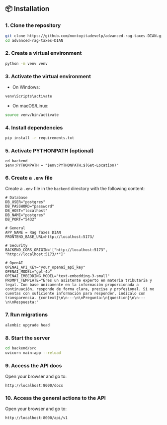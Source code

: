 ## 📦 Installation

### 1. Clone the repository

```bash
git clone https://github.com/montoyitadevelp/advanced-rag-taxes-DIAN.git
cd advanced-rag-taxes-DIAN
```
### 2. Create a virtual environment

```bash
python -m venv venv
```
### 3. Activate the virtual environment
- On Windows:

```bash
venv\Scripts\activate
```
- On macOS/Linux:

```bash
source venv/bin/activate
```

### 4. Install dependencies

```bash
pip install -r requirements.txt
```

### 5. Activate PYTHONPATH (optional)
```
cd backend
$env:PYTHONPATH = "$env:PYTHONPATH;$(Get-Location)"
```

### 6. Create a `.env` file
Create a `.env` file in the `backend` directory with the following content:

```plaintext
# Database
DB_USER="postgres"
DB_PASSWORD="password"
DB_HOST="localhost"
DB_NAME="postgres"
DB_PORT="5432"

# General
APP_NAME = Rag Taxes DIAN
FRONTEND_BASE_URL=http://localhost:5173/ 

# Security
BACKEND_CORS_ORIGIN='["http://localhost:5173", "http://localhost:5173/*"]'

# OpenAI
OPENAI_API_KEY="your_openai_api_key"
OPENAI_MODEL="gpt-4o"
OPENAI_EMBEDDING_MODEL="text-embedding-3-small"
PROMPT_TEMPLATE="Eres un asistente experto en materia tributaria y legal. Con base únicamente en la información proporcionada a continuación, responde de forma clara, precisa y profesional. Si no cuentas con suficiente información para responder, indícalo con transparencia. {context}\n\n---\n\nPregunta:\n{question}\n\n---\n\nRespuesta:"
```
### 7. Run migrations

```bash
alembic upgrade head
```

### 8. Start the server

```bash
cd backend/src
uvicorn main:app --reload
```

### 9. Access the API docs
Open your browser and go to:

```
http://localhost:8000/docs
```

### 10. Access the general actions to the API
Open your browser and go to:

```
http://localhost:8000/api/v1

```
